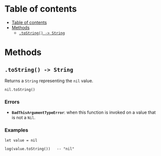 
# Table of contents

- [Table of contents](#table-of-contents)
- [Methods](#methods)
  - [`.toString() -> String`](#tostring---string)

# Methods

## `.toString() -> String`

Returns a `String` representing the `nil` value.

```lxm
nil.toString()
```

### Errors

- **`BadThisArgumentTypeError`**: when this function is invoked on a value that is not a `Nil`.

### Examples

```lxm
let value = nil

log(value.toString())   -- "nil"
```
